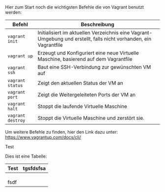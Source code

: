 

Hier zum Start noch die wichtigsten Befehle die von Vagrant benutzt werden: 

| Befehl                    | Beschreibung                                                      |
| ------------------------- | ----------------------------------------------------------------- | 
| `vagrant init`            | Initialisiert im aktuellen Verzeichnis eine Vagrant-Umgebung und erstellt, falls nicht vorhanden, ein Vagrantfile |
| `vagrant up`              |  Erzeugt und Konfiguriert eine neue Virtuelle Maschine, basierend auf dem Vagrantfile |
| `vagrant ssh`             | Baut eine SSH-Verbindung zur gewünschten VM auf                   |
| `vagrant status`          | Zeigt den aktuellen Status der VM an                              |
| `vagrant port`            | Zeigt die Weitergeleiteten Ports der VM an                        |
| `vagrant halt`            | Stoppt die laufende Virtuelle Maschine                            |
| `vagrant destroy`         | Stoppt die Virtuelle Maschine und zerstört sie.                   |

Um weitere Befehle zu finden, hier den Link dazu unter: https://www.vagrantup.com/docs/cli/


Test

Dies ist eine Tabelle:

| Test | tgsfdsfsa |
|------|-----------|
|      |           |
|      |           |
|      |           |
| fsdf |           |


